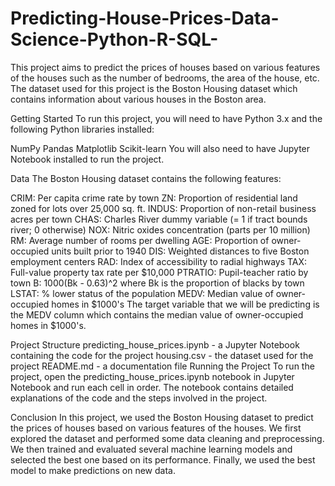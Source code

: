 # Predicting-House-Prices-Data-Science-Python-R-SQL-
This project aims to predict the prices of houses based on various features of the houses such as the number of bedrooms, the area of the house, etc. The dataset used for this project is the Boston Housing dataset which contains information about various houses in the Boston area.

Getting Started
To run this project, you will need to have Python 3.x and the following Python libraries installed:

NumPy
Pandas
Matplotlib
Scikit-learn
You will also need to have Jupyter Notebook installed to run the project.

Data
The Boston Housing dataset contains the following features:

CRIM: Per capita crime rate by town
ZN: Proportion of residential land zoned for lots over 25,000 sq. ft.
INDUS: Proportion of non-retail business acres per town
CHAS: Charles River dummy variable (= 1 if tract bounds river; 0 otherwise)
NOX: Nitric oxides concentration (parts per 10 million)
RM: Average number of rooms per dwelling
AGE: Proportion of owner-occupied units built prior to 1940
DIS: Weighted distances to five Boston employment centers
RAD: Index of accessibility to radial highways
TAX: Full-value property tax rate per $10,000
PTRATIO: Pupil-teacher ratio by town
B: 1000(Bk - 0.63)^2 where Bk is the proportion of blacks by town
LSTAT: % lower status of the population
MEDV: Median value of owner-occupied homes in $1000's
The target variable that we will be predicting is the MEDV column which contains the median value of owner-occupied homes in $1000's.

Project Structure
predicting_house_prices.ipynb - a Jupyter Notebook containing the code for the project
housing.csv - the dataset used for the project
README.md - a documentation file
Running the Project
To run the project, open the predicting_house_prices.ipynb notebook in Jupyter Notebook and run each cell in order. The notebook contains detailed explanations of the code and the steps involved in the project.

Conclusion
In this project, we used the Boston Housing dataset to predict the prices of houses based on various features of the houses. We first explored the dataset and performed some data cleaning and preprocessing. We then trained and evaluated several machine learning models and selected the best one based on its performance. Finally, we used the best model to make predictions on new data.
